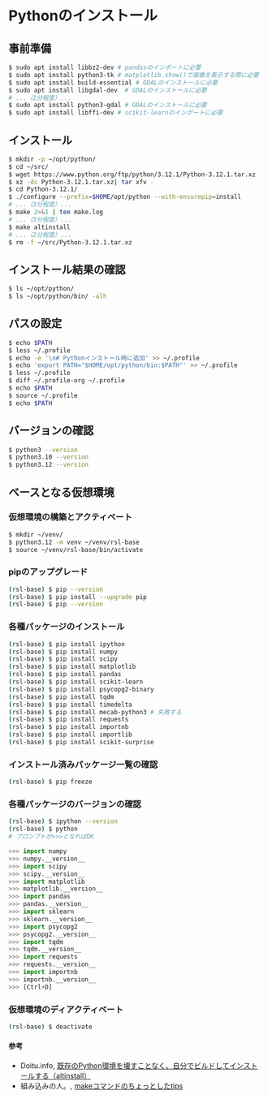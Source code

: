 # Pythonのインストール

## 事前準備
```bash
$ sudo apt install libbz2-dev # pandasのインポートに必要
$ sudo apt install python3-tk # matplotlib.show()で画像を表示する際に必要
$ sudo apt install build-essential # GDALのインストールに必要
$ sudo apt install libgdal-dev	# GDALのインストールに必要
# ...（1分程度）...
$ sudo apt install python3-gdal	# GDALのインストールに必要
$ sudo apt install libffi-dev # scikit-learnのインポートに必要
```

## インストール
```bash
$ mkdir -p ~/opt/python/
$ cd ~/src/
$ wget https://www.python.org/ftp/python/3.12.1/Python-3.12.1.tar.xz
$ xz -dc Python-3.12.1.tar.xz| tar xfv -
$ cd Python-3.12.1/
$ ./configure --prefix=$HOME/opt/python --with-ensurepip=install
# ...（3分程度）...
$ make 2>&1 | tee make.log
# ...（3分程度）... 
$ make altinstall
# ...（2分程度）... 
$ rm -f ~/src/Python-3.12.1.tar.xz
```

## インストール結果の確認
```bash
$ ls ~/opt/python/
$ ls ~/opt/python/bin/ -alh
```

## パスの設定
```bash
$ echo $PATH
$ less ~/.profile
$ echo -e '\n# Pythonインストール時に追加' >> ~/.profile
$ echo 'export PATH="$HOME/opt/python/bin:$PATH"' >> ~/.profile
$ less ~/.profile
$ diff ~/.profile-org ~/.profile
$ echo $PATH
$ source ~/.profile
$ echo $PATH
```

## バージョンの確認
```bash
$ python3 --version
$ python3.10 --version
$ python3.12 --version
```

## ベースとなる仮想環境

### 仮想環境の構築とアクティベート
```bash
$ mkdir ~/venv/
$ python3.12 -m venv ~/venv/rsl-base
$ source ~/venv/rsl-base/bin/activate
```

### pipのアップグレード
```bash
(rsl-base) $ pip --version
(rsl-base) $ pip install --upgrade pip
(rsl-base) $ pip --version
```

### 各種パッケージのインストール
```bash
(rsl-base) $ pip install ipython
(rsl-base) $ pip install numpy
(rsl-base) $ pip install scipy
(rsl-base) $ pip install matplotlib
(rsl-base) $ pip install pandas
(rsl-base) $ pip install scikit-learn
(rsl-base) $ pip install psycopg2-binary
(rsl-base) $ pip install tqdm
(rsl-base) $ pip install timedelta
(rsl-base) $ pip install mecab-python3 # 失敗する
(rsl-base) $ pip install requests
(rsl-base) $ pip install importnb
(rsl-base) $ pip install importlib
(rsl-base) $ pip install scikit-surprise
```

### インストール済みパッケージ一覧の確認
```bash
(rsl-base) $ pip freeze
```

### 各種パッケージのバージョンの確認
```bash
(rsl-base) $ ipython --version
(rsl-base) $ python
# プロンプトが>>>となればOK
```

```python
>>> import numpy
>>> numpy.__version__
>>> import scipy
>>> scipy.__version__
>>> import matplotlib
>>> matplotlib.__version__
>>> import pandas
>>> pandas.__version__
>>> import sklearn
>>> sklearn.__version__
>>> import psycopg2
>>> psycopg2.__version__
>>> import tqdm
>>> tqdm.__version__
>>> import requests
>>> requests.__version__
>>> import importnb
>>> importnb.__version__
>>> [Ctrl+D]
```

### 仮想環境のディアクティベート
```bash
(rsl-base) $ deactivate
```

#### 参考
- Doitu.info, [既存のPython環境を壊すことなく、自分でビルドしてインストールする（altinstall）](https://doitu.info/blog/5c45e5ec8dbc7a001af33ce8)
- 組み込みの人。, [makeコマンドのちょっとしたtips](https://embedded.hatenadiary.org/entry/20090416/p1)
